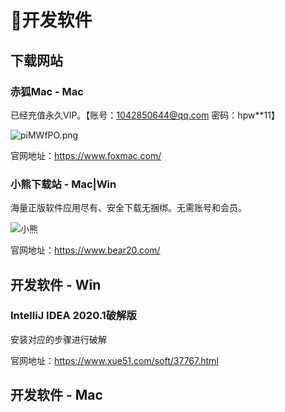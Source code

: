 # 🍩开发软件

## 下载网站

### 赤狐Mac - Mac

已经充值永久VIP。【账号：1042850644@qq.com	密码：hpw**11】

![piMWfPO.png](https://z1.ax1x.com/2023/11/04/piMWfPO.png)

官网地址：https://www.foxmac.com/

### 小熊下载站 - Mac|Win

海量正版软件应用尽有、安全下载无捆绑。无需账号和会员。

![小熊](https://resource.bear20.com/bear_download/images/bearLogo.png)

官网地址：https://www.bear20.com/



## 开发软件 - Win

### IntelliJ IDEA 2020.1破解版 

安装对应的步骤进行破解

官网地址：https://www.xue51.com/soft/37767.html





## 开发软件 - Mac
